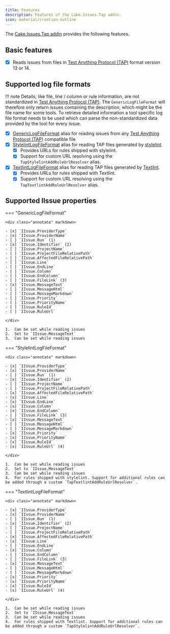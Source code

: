 ```yaml
---
title: Features
description: Features of the Cake.Issues.Tap addin.
icon: material/creation-outline
---
```


The [Cake.Issues.Tap addin](https://cakebuild.net/extensions/cake-issues-tap/) provides the following features.

## Basic features

- [x] Reads issues from files in [Test Anything Protocol (TAP)] format version 13 or 14.

## Supported log file formats

!!! note
    Details, like file, line / column or rule information, are not standardized in [Test Anything Protocol (TAP)].
    The `GenericLogFileFormat` will therefore only return issues containing the description, which might be the file name for some tools.
    To retrieve detailed information a tool specific log file format needs to be used which can parse the non-standardized
    data provided by the tool for every issue.

- [x] [GenericLogFileFormat] alias for reading issues from any [Test Anything Protocol (TAP)] compatible file
- [x] [StylelintLogFileFormat] alias for reading TAP files generated by [stylelint](https://stylelint.io/).
    - [x] Provides URLs for rules shipped with stylelint.
    - [x] Support for custom URL resolving using the `TapStylelintAddRuleUrlResolver` alias.
- [x] [TextlintLogFileFormat] alias for reading TAP files generated by [Textlint](https://textlint.github.io/).
    - [x] Provides URLs for rules shipped with Textlint.
    - [x] Support for custom URL resolving using the `TapTextlintAddRuleUrlResolver` alias.

## Supported IIssue properties

=== "GenericLogFileFormat"

    <div class="annotate" markdown>
    
    - [x] `IIssue.ProviderType`
    - [x] `IIssue.ProviderName`
    - [ ] `IIssue.Run` (1)
    - [x] `IIssue.Identifier` (2)
    - [ ] `IIssue.ProjectName`
    - [ ] `IIssue.ProjectFileRelativePath`
    - [ ] `IIssue.AffectedFileRelativePath`
    - [ ] `IIssue.Line`
    - [ ] `IIssue.EndLine`
    - [ ] `IIssue.Column`
    - [ ] `IIssue.EndColumn`
    - [ ] `IIssue.FileLink` (3)
    - [x] `IIssue.MessageText`
    - [ ] `IIssue.MessageHtml`
    - [ ] `IIssue.MessageMarkdown`
    - [ ] `IIssue.Priority`
    - [ ] `IIssue.PriorityName`
    - [ ] `IIssue.RuleId`
    - [ ] `IIssue.RuleUrl`
    
    </div>
    
    1.  Can be set while reading issues
    2.  Set to `IIssue.MessageText`
    3.  Can be set while reading issues

=== "StylelintLogFileFormat"

    <div class="annotate" markdown>
    
    - [x] `IIssue.ProviderType`
    - [x] `IIssue.ProviderName`
    - [ ] `IIssue.Run` (1)
    - [x] `IIssue.Identifier` (2)
    - [ ] `IIssue.ProjectName`
    - [ ] `IIssue.ProjectFileRelativePath`
    - [x] `IIssue.AffectedFileRelativePath`
    - [x] `IIssue.Line`
    - [x] `IIssue.EndLine`
    - [x] `IIssue.Column`
    - [x] `IIssue.EndColumn`
    - [ ] `IIssue.FileLink` (3)
    - [x] `IIssue.MessageText`
    - [ ] `IIssue.MessageHtml`
    - [ ] `IIssue.MessageMarkdown`
    - [x] `IIssue.Priority`
    - [x] `IIssue.PriorityName`
    - [x] `IIssue.RuleId`
    - [x] `IIssue.RuleUrl` (4)
    
    </div>
    
    1.  Can be set while reading issues
    2.  Set to `IIssue.MessageText`
    3.  Can be set while reading issues
    4.  For rules shipped with stylelint. Support for additional rules can be added through a custom `TapTextlintAddRuleUrlResolver`.

=== "TextlintLogFileFormat"

    <div class="annotate" markdown>
    
    - [x] `IIssue.ProviderType`
    - [x] `IIssue.ProviderName`
    - [ ] `IIssue.Run` (1)
    - [x] `IIssue.Identifier` (2)
    - [ ] `IIssue.ProjectName`
    - [ ] `IIssue.ProjectFileRelativePath`
    - [x] `IIssue.AffectedFileRelativePath`
    - [x] `IIssue.Line`
    - [ ] `IIssue.EndLine`
    - [x] `IIssue.Column`
    - [ ] `IIssue.EndColumn`
    - [ ] `IIssue.FileLink` (3)
    - [x] `IIssue.MessageText`
    - [ ] `IIssue.MessageHtml`
    - [ ] `IIssue.MessageMarkdown`
    - [x] `IIssue.Priority`
    - [x] `IIssue.PriorityName`
    - [x] `IIssue.RuleId`
    - [x] `IIssue.RuleUrl` (4)
    
    </div>
    
    1.  Can be set while reading issues
    2.  Set to `IIssue.MessageText`
    3.  Can be set while reading issues
    4.  For rules shipped with Textlint. Support for additional rules can be added through a custom `TapStylelintAddRuleUrlResolver`.

[Test Anything Protocol (TAP)]: https://testanything.org/
[GenericLogFileFormat]: https://cakebuild.net/api/Cake.Issues.Tap/TapIssuesAliases/2A2A0459
[StylelintLogFileFormat]: https://cakebuild.net/api/Cake.Issues.Tap/TapIssuesAliases/DA797C08
[TextlintLogFileFormat]: https://cakebuild.net/api/Cake.Issues.Tap/TapIssuesAliases/A3A4E3E7
